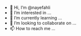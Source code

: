- 👋 Hi, I’m @nayefahli
- 👀 I’m interested in ...
- 🌱 I’m currently learning ...
- 💞️ I’m looking to collaborate on ...
- 📫 How to reach me ...

<!---
nayefahli/nayefahli is a ✨ special ✨ repository because its `README.md` (this file) appears on your GitHub profile.
You can click the Preview link to take a look at your changes.
--->
